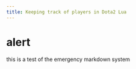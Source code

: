 ```yaml
---
title: Keeping track of players in Dota2 Lua
---
```


alert
====
this is a test of the emergency markdown system
